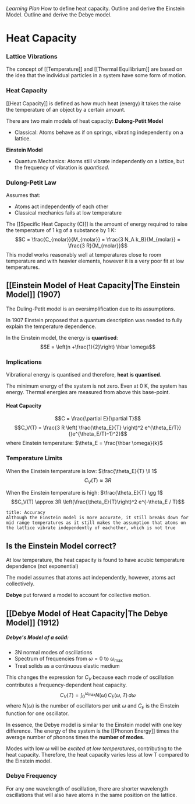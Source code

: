 *Learning Plan*
How to define heat capacity.
Outline and derive the Einstein Model.
Outline and derive the Debye model.

# Heat Capacity
### Lattice Vibrations
The concept of [[Temperature]] and [[Thermal Equilibrium]] are based on the idea that the individual particles in a system have some form of motion.

### Heat Capacity
[[Heat Capacity]] is defined as how much heat (energy) it takes the raise the temperature of an object by a certain amount.

There are two main models of heat capacity:
**Dulong-Petit Model**
- Classical: Atoms behave as if on springs, vibrating independently on a lattice.

**Einstein Model**
- Quantum Mechanics: Atoms still vibrate independently on a lattice, but the frequency of vibration is *quantised*.

### Dulong-Petit Law
Assumes that:
- Atoms act independently of each other
- Classical mechanics fails at low temperature

The [[Specific Heat Capacity (C)]] is the amount of energy required to raise the temperature of 1 kg of a substance by 1 K:
$$C = \frac{C_{molar}}{M_{molar}} = \frac{3 N_A k_B}{M_{molar}} = \frac{3 R}{M_{molar}}$$
This model works reasonably well at temperatures close to room temperature and with heavier elements, however it is a very poor fit at low temperatures.

## [[Einstein Model of Heat Capacity|The Einstein Model]] (1907)
The Duling-Petit model is an oversimplification due to its assumptions.

In 1907 Einstein proposed that a quantum description was needed to fully explain the temperature dependence.

In the Einstein model, the energy is **quantised**:
$$E = \left(n +\frac{1}{2}\right) \hbar \omega$$
### Implications
Vibrational energy is quantised and therefore, **heat is quantised**.

The minimum energy of the system is not zero. Even at 0 K, the system has energy.
Thermal energies are measured from above this base-point.

#### Heat Capacity
$$C = \frac{\partial E}{\partial T}$$
$$C_V(T) = \frac{3 R \left( \frac{\theta_E}{T} \right)^2 e^{\theta_E/T}}{(e^{\theta_E/T}-1)^2}$$
where Einstein temperature: $\theta_E = \frac{\hbar \omega}{k}$

### Temperature Limits
When the Einstein temperature is low: $\frac{\theta_E}{T} \ll  1$
$$C_V(T) \approx 3R$$

When the Einstein temperature is high: $\frac{\theta_E}{T} \gg  1$
$$C_V(T) \approx 3R \left(\frac{\theta_E}{T}\right)^2 e^{-\theta_E / T}$$
```ad-failure
title: Accuracy
Although the Einstein model is more accurate, it still breaks down for mid range temperatures as it still makes the assumption that atoms on the lattice vibrate independently of eachother, which is not true
```

## Is the Einstein Model correct?
At low temperature, the heat capacity is found to have acubic temperature dependence (not exponential)

The model assumes that atoms act independently, however, atoms act collectively.

**Debye** put forward a model to account for collective motion.

## [[Debye Model of Heat Capacity|The Debye Model]] (1912)
##### Debye's Model of a solid:
- 3N normal modes of oscillations
- Spectrum of frequencies from $\omega = 0$ to $\omega_{\text{max}}$
- Treat solids as a continuous elastic medium

This changes the expression for $C_V$ because each mode of oscillation contributes a frequency-dependent heat capacity. $$C_V(T) = \int_0^{\omega_{\text{max}}} N(\omega)\,C_E(\omega, T)\,d\omega$$ where $N(\omega)$ is the number of oscillators per unit $\omega$ and $C_E$ is the Einstein function for one oscillator.

In essence, the Debye model is similar to the Einstein model with one key difference.
The energy of the system is the [[Phonon Energy]] times the average number of phonons times the **number of modes**.

Modes with low $\omega$ will be *excited at low temperatures*, contributing to the heat capacity. Therefore, the heat capacity varies less at low T compared to the Einstein model.

### Debye Frequency
For any one wavelength of oscillation, there are shorter wavelength oscillations that will also have atoms in the same position on the lattice.